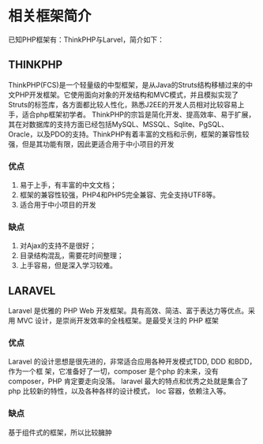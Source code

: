 # 相关框架简介

已知PHP框架有：ThinkPHP与Larvel，简介如下：

## THINKPHP 

ThinkPHP\(FCS\)是一个轻量级的中型框架，是从Java的Struts结构移植过来的中文PHP开发框架。它使用面向对象的开发结构和MVC模式，并且模拟实现了Struts的标签库，各方面都比较人性化，熟悉J2EE的开发人员相对比较容易上手，适合php框架初学者。 ThinkPHP的宗旨是简化开发、提高效率、易于扩展，其在对数据库的支持方面已经包括MySQL、MSSQL、Sqlite、PgSQL、 Oracle，以及PDO的支持。ThinkPHP有着丰富的文档和示例，框架的兼容性较强，但是其功能有限，因此更适合用于中小项目的开发

### 优点

1. 易于上手，有丰富的中文文档；
2. 框架的兼容性较强，PHP4和PHP5完全兼容、完全支持UTF8等。
3. 适合用于中小项目的开发

### 缺点

1. 对Ajax的支持不是很好；
2. 目录结构混乱，需要花时间整理；
3. 上手容易，但是深入学习较难。



## LARAVEL

Laravel 是优雅的 PHP Web 开发框架。具有高效、简洁、富于表达力等优点。采用 MVC 设计，是崇尚开发效率的全栈框架。是最受关注的 PHP 框架

### 优点

Laravel 的设计思想是很先进的，非常适合应用各种开发模式TDD, DDD 和BDD，作为一个框 架，它准备好了一切，composer 是个php 的未来，没有composer，PHP 肯定要走向没落。 laravel 最大的特点和优秀之处就是集合了php 比较新的特性，以及各种各样的设计模式， Ioc 容器，依赖注入等。

### 缺点

基于组件式的框架，所以比较臃肿


